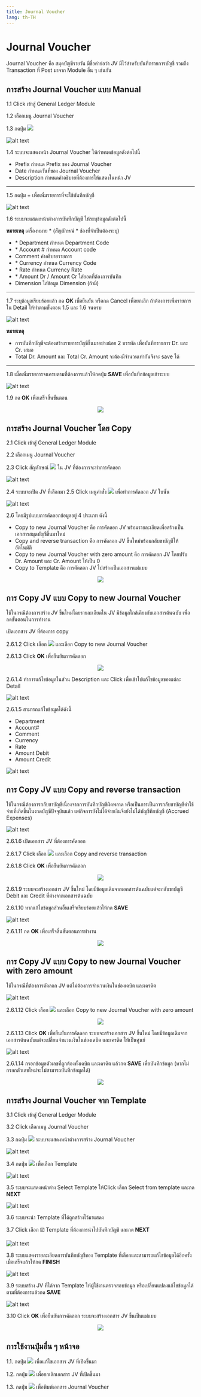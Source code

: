```yaml
---
title: Journal Voucher
lang: th-TH
---
```


# Journal Voucher

Journal Voucher คือ สมุดบัญชีรายวัน มีชื่อคำย่อว่า JV มีไว้สำหรับบันทึกรายการบัญชี รวมถึง Transaction ที่ Post มาจาก Module อื่น ๆ เช่นกัน

## การสร้าง Journal Voucher แบบ Manual

1.1 Click เข้าสู่ General Ledger Module

1.2 เลือกเมนู Journal Voucher

1.3 กดปุ่ม <img src="../public/add_icon.png" style="display: inline-block;" />

![alt text](image.png)

1.4 ระบบจะแสดงหน้า Journal Voucher ให้กำหนดข้อมูลดังต่อไปนี้

- Prefix กำหนด Prefix ของ Journal Voucher
- Date กำหนดวันที่ของ Journal Voucher
- Description กำหนดคำอธิบายที่ต้องการให้แสดงในหน้า JV

---

1.5 กดปุ่ม + เพื่อเพิ่มรายการที่จะใช้บันทึกบัญชี

![alt text](image-1.png)

1.6 ระบบจะแสดงหน้าต่างการบันทึกบัญชี ให้ระบุข้อมูลดังต่อไปนี้

**หมายเหตุ** เครื่องหมาย <span class="asterisk">\*</span>
(สัญลักษณ์ \* ช่องที่จำเป็นต้องระบุ)

- <span class="asterisk">\*</span> Department กำหนด Department Code
- <span class="asterisk">\*</span> Account # กำหนด Account code
- Comment คำอธิบายรายการ
- <span class="asterisk">\*</span> Currency กำหนด Currency Code
- <span class="asterisk">\*</span> Rate กำหนด Currency Rate
- <span class="asterisk">\*</span> Amount Dr / Amount Cr ใส่ยอดที่ต้องการบันทึก
- Dimension ใส่ข้อมูล Dimension (ถ้ามี)

---

1.7 ระบุข้อมูลเรียบร้อยแล้ว กด **<span class="btn">OK</span>** เพื่อยืนยัน หรือกด Cancel เพื่อยกเลิก
ถ้าต้องการเพิ่มรายการใน Detail ให้ทำตามขั้นตอน 1.5 และ 1.6 จนครบ

![alt text](image-2.png)

**หมายเหตุ**

- การบันทึกบัญชีจะต้องสร้างรายการบัญชีขึ้นมาอย่างน้อย 2 บรรทัด เพื่อบันทึกรายการ Dr. และ Cr. เสมอ
- Total Dr. Amount และ Total Cr. Amount จะต้องมีจำนวนเท่ากันจึงจะ save ได้

---

1.8 เมื่อเพิ่มรายการจนครบตามที่ต้องการแล้วให้กดปุ่ม **<span class="btn">SAVE</span>** เพื่อบันทึกข้อมูลเข้าระบบ

![alt text](image-3.png)

1.9 กด **<span class="btn">OK</span>** เพื่อเสร็จสิ้นขั้นตอน

<p align="center">
    <img src="./image-4.png"  />
</p>

## การสร้าง Journal Voucher โดย Copy

2.1 Click เข้าสู่ General Ledger Module

2.2 เลือกเมนู Journal Voucher

2.3 Click สัญลักษณ์ <img src="./image-5.png" style="display: inline-block;" /> ใน JV ที่ต้องการจะทำการคัดลอก

![alt text](image-6.png)

2.4 ระบบจะเปิด JV ที่เลือกมา
2.5 Click เมนูคำสั่ง <img src="../public/copy_icon.png" style="display: inline-block;" /> เพื่อทำการคัดลอก JV ใบนั้น

![alt text](image-7.png)

2.6 โดยมีรูปแบบการคัดลอกข้อมูลอยู่ 4 ประเภท ดังนี้

- Copy to new Journal Voucher คือ การคัดลอก JV พร้อมรายละเอียดเพื่อสร้างเป็นเอกสารสมุดบัญชีขึ้นมาใหม่
- Copy and reverse transaction คือ การคัดลอก JV ขึ้นใหม่พร้อมกลับขาบัญชีให้อัตโนมัติ
- Copy to new Journal Voucher with zero amount คือ การคัดลอก JV โดยปรับ Dr. Amount และ Cr. Amount ให้เป็น 0
- Copy to Template คือ การคัดลอก JV ไปสร้างเป็นเอกสารแม่แบบ

<p align="center">
    <img src="./image-8.png"  />
</p>

## การ Copy JV แบบ Copy to new Journal Voucher

ใช้ในกรณีต้องการสร้าง JV ขึ้นใหม่โดยรายละเอียดใน JV มีข้อมูลใกล้เคียงกับเอกสารต้นฉบับ เพื่อลดขั้นตอนในการทำงาน

เปิดเอกสาร JV ที่ต้องการ copy

2.6.1.2 Click เลือก <img src="../public/copy_icon.png" style="display: inline-block;" /> และเลือก Copy to new Journal Voucher

2.6.1.3 Click **<span class="btn">OK</span>** เพื่อยืนยันการคัดลอก

<p align="center">
    <img src="./image-9.png"  />
</p>

2.6.1.4 ทำการแก้ไขข้อมูลในส่วน Description และ Click เพื่อเข้าไปแก้ไขข้อมูลของแต่ละ Detail

![alt text](image-10.png)

2.6.1.5 สามารถแก้ไขข้อมูลได้ดังนี้

- Department
- Account#
- Comment
- Currency
- Rate
- Amount Debit
- Amount Credit

![alt text](image-11.png)

## การ Copy JV แบบ Copy and reverse transaction

ใช้ในกรณีต้องการกลับขาบัญชีเนื่องจากการบันทึกบัญชีผิดพลาด หรือเป็นการเป็นการกลับขาบัญชีค่าใช้จ่ายที่เกิดขึ้นในงวดบัญชีปัจจุบันแล้ว แต่กิจการยังไม่ได้จ่ายเงินจึงยังไม่ได้บัญชีทึกบัญชี (Accrued Expenses)

![alt text](image-12.png)

2.6.1.6 เปิดเอกสาร JV ที่ต้องการคัดลอก

2.6.1.7 Click เลือก <img src="../public/copy_icon.png" style="display: inline-block;" /> และเลือก Copy and reverse transaction

2.6.1.8 Click **<span class="btn">OK</span>** เพื่อยืนยันการคัดลอก

<p align="center">
    <img src="./image-13.png"  />
</p>

2.6.1.9 ระบบจะสร้างเอกสาร JV ขึ้นใหม่ โดยมีข้อมูลเดิมจากเอกสารต้นฉบับแต่จะกลับขาบัญชี Debit และ Credit ที่ต่างจากเอกสารต้นฉบับ

2.6.1.10 หากแก้ไขข้อมูลส่วนอื่นเสร็จเรียบร้อยแล้วให้กด **<span class="btn">SAVE</span>**

![alt text](image-14.png)

2.6.1.11 กด **<span class="btn">OK</span>** เพื่อเสร็จสิ้นขั้นตอนการทำงาน

<p align="center">
    <img src="./image-15.png"  />
</p>

## การ Copy JV แบบ Copy to new Journal Voucher with zero amount

ใช้ในกรณีที่ต้องการคัดลอก JV แต่ไม่ต้องการจำนวนเงินในช่องเดบิต และเครดิต

![alt text](image-16.png)

2.6.1.12 Click เลือก <img src="../public/copy_icon.png" style="display: inline-block;" /> และเลือก Copy to new Journal Voucher with zero amount

<p align="center">
    <img src="./image-17.png"  />
</p>
 
2.6.1.13 Click **<span class="btn">OK</span>**   เพื่อยืนยันการคัดลอก ระบบจะสร้างเอกสาร JV ขึ้นใหม่ โดยมีข้อมูลเดิมจากเอกสารต้นฉบับแต่จะเปลี่ยนจำนวนเงินในช่องเดบิต และเครดิต ให้เป็นศูนย์

![alt text](image-18.png)

2.6.1.14 กรอกข้อมูลตัวเลขที่ถูกต้องทั้งเดบิต และเครดิต แล้วกด **<span class="btn">SAVE</span>** เพื่อบันทึกข้อมูล (หากไม่กรอกตัวเลขใหม่จะไม่สามารถบันทึกข้อมูลได้)

<p align="center">
    <img src="./image-15.png"  />
</p>

## การสร้าง Journal Voucher จาก Template

3.1 Click เข้าสู่ General Ledger Module

3.2 Click เลือกเมนู Journal Voucher

3.3 กดปุ่ม <img src="../public/add_icon.png" style="display: inline-block;" /> ระบบจะแสดงหน้าต่างการสร้าง Journal Voucher

![alt text](image-19.png)

3.4 กดปุ่ม <img src="./template_btn.png" style="display: inline-block;" /> เพื่อเลือก Template

![alt text](image-20.png)

3.5 ระบบจะแสดงหน้าต่าง Select Template ให้Click เลือก Select from template และกด **<span class="btn">NEXT</span>**

![alt text](image-21.png)

3.6 ระบบจะนำ Template ที่ได้ถูกสร้างไว้มาแสดง

3.7 Click เลือก ☑️ Template ที่ต้องการนำไปบันทึกบัญชี และกด **<span class="btn">NEXT</span>**

![alt text](image-22.png)

3.8 ระบบแสดงรายละเอียดการบันทึกบัญชีของ Template ที่เลือกและสามารถแก้ไขข้อมูลได้อีกครั้ง เมื่อเสร็จแล้วให้กด **<span class="btn">FINISH</span>**

![alt text](image-23.png)

3.9 ระบบสร้าง JV ที่ได้จาก Template ให้ผู้ใช้งานตรวจสอบข้อมูล หรือเปลี่ยนแปลงแก้ไขข้อมูลได้ตามที่ต้องการแล้วกด **<span class="btn">SAVE</span>**

![alt text](image-24.png)

3.10 Click **<span class="btn">OK</span>** เพื่อยืนยันการคัดลอก ระบบจะสร้างเอกสาร JV ขึ้นเป็นแม่แบบ

<p align="center">
    <img src="./image-4.png"  />
</p>

## การใช้งานปุ่มอื่น ๆ หน้าจอ

1.1. กดปุ่ม <img src="../public/edit_icon.png" style="display: inline-block;" /> เพื่อแก้ไขเอกสาร JV ที่เปิดขึ้นมา

1.2. กดปุ่ม <img src="../public/void_icon.png" style="display: inline-block;" /> เพื่อยกเลิกเอกสาร JV ที่เปิดขึ้นมา

1.3. กดปุ่ม <img src="../public/print_icon.svg" style="display: inline-block;" /> เพื่อพิมพ์เอกสาร Journal Voucher
